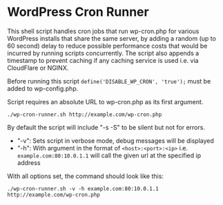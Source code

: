 # WordPress Cron Runner

This shell script handles cron jobs that run wp-cron.php for various WordPress installs that share the same server, by adding a random (up to 60 second) delay to reduce possible performance costs that would be incurred by running scripts concurrently. The script also appends a timestamp to prevent caching if any caching service is used i.e. via CloudFlare or NGINX.

Before running this script `define('DISABLE_WP_CRON', 'true');` must be added to wp-config.php.

Script requires an absolute URL to wp-cron.php as its first argument.

```
./wp-cron-runner.sh http://example.com/wp-cron.php
```

By default the script will include "-s -S" to be silent but not for errors.
* "-v": Sets script in verbose mode, debug messages will be displayed
* "-h": With argument in the format of ```<host>:<port>:<ip>``` i.e. ```example.com:80:10.0.1.1``` will call the given url at the specified ip address

With all options set, the command should look like this:

```
./wp-cron-runner.sh -v -h example.com:80:10.0.1.1 http://example.com/wp-cron.php
```
